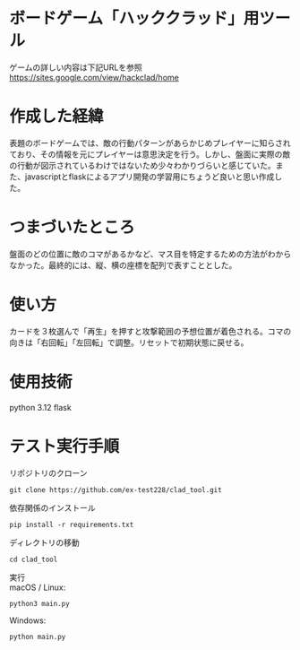 # ボードゲーム「ハッククラッド」用ツール
ゲームの詳しい内容は下記URLを参照
https://sites.google.com/view/hackclad/home

# 作成した経緯
表題のボードゲームでは、敵の行動パターンがあらかじめプレイヤーに知らされており、その情報を元にプレイヤーは意思決定を行う。しかし、盤面に実際の敵の行動が図示されているわけではないため少々わかりづらいと感じていた。また、javascriptとflaskによるアプリ開発の学習用にちょうど良いと思い作成した。

# つまづいたところ
盤面のどの位置に敵のコマがあるかなど、マス目を特定するための方法がわからなかった。最終的には、縦、横の座標を配列で表すこととした。

# 使い方
カードを３枚選んで「再生」を押すと攻撃範囲の予想位置が着色される。コマの向きは「右回転」「左回転」で調整。リセットで初期状態に戻せる。

# 使用技術
python 3.12
flask

# テスト実行手順
リポジトリのクローン
```
git clone https://github.com/ex-test228/clad_tool.git
```

依存関係のインストール
```
pip install -r requirements.txt
```

ディレクトリの移動
```
cd clad_tool
```

実行  
macOS / Linux:
```
python3 main.py
```
Windows:
```
python main.py
```
